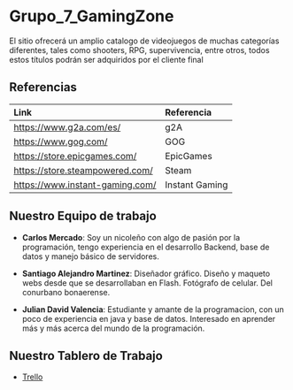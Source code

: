 # Grupo_7_GamingZone

El sitio ofrecerá un amplio catalogo de videojuegos de muchas categorías diferentes, tales como shooters, RPG, supervivencia, entre otros, 
todos estos títulos podrán ser adquiridos por el cliente final

## Referencias

| Link | Referencia |
| :-- | :-- |
| https://www.g2a.com/es/ | g2A |
| https://www.gog.com/ | GOG |
| https://store.epicgames.com/ | EpicGames |
| https://store.steampowered.com/ | Steam |
| https://www.instant-gaming.com/ | Instant Gaming |

## Nuestro Equipo de trabajo

- **Carlos Mercado**: Soy un nicoleño con algo de pasión por la programación, tengo experiencia en el desarrollo Backend, base de datos y manejo básico de servidores.

- **Santiago Alejandro Martinez**: Diseñador gráfico. Diseño y maqueto webs desde que se desarrollaban en Flash. Fotógrafo de celular. Del conurbano bonaerense.

- **Julian David Valencia**: Estudiante y amante de la programacion, con un poco de experiencia en java y base de datos. Interesado en aprender más y más acerca del mundo de la programación.

## Nuestro Tablero de Trabajo
- [Trello](https://trello.com/b/y4Kd8IRM/grupo-7)
